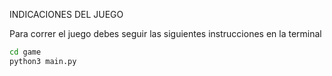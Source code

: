INDICACIONES DEL JUEGO

Para correr el juego debes seguir las siguientes instrucciones en la terminal

```sh
cd game
python3 main.py
```